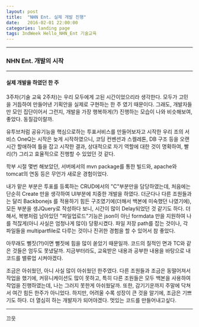 ```yaml
---
layout: post
title:  "NHN Ent. 실제 개발 진행"
date:   2016-02-01 22:00:00
categories: landing page
tags: 3ndWeek Hello_NHN_Ent 기술교육
---
```

<html>
<head>

</head>
<body>
<hr/>
<h3>NHN Ent. 개발의 시작</h3>
<hr/>
<div>
<h4>실제 개발을 하였던 한 주</h4>
  3주차(기술 교육 2주차)는 우리 모두에게 고된 시간이었으리라 생각한다. 모두가 고민을 거듭하여 만들어낸 기획안을 실제로 구현하는 한 주 였기 때문이다. 그래도, 개발자들만 모인 집단이어서 그런지, 개발을 가장 행복하게(?) 진행하는 모습이 나와 비슷해보여, 좋았다. 동질감이랄까.
<br/>
<p/>
유투브처럼 공유기능을 핵심으로하는 투표서비스를 만들어보자고 시작한 우리 조의 서비스 OneQ는 시작은 늦게 시작하였으니, 코딩 컨벤션과 스켈레톤, DB 구조 등을 오랜시간 할애하여 틀을 잡고 시작한 결과, 상대적으로 자기 역할에 대한 것이 명확하여, 빨리(?) 그리고 효율적으로 진행할 수 있었던 것 같다.
<p/>
학부 시절 몇번 해보았던, 서버에서의 mvn package를 통한 빌드와, apache와 tomcat의 연동 등은 무언가 새로운 경험이었다.
<p/>
내가 맡은 부분은 투표를 등록하는 CRUD에서의 "C"부분만을 담당하였는데, 처음에는 단순히 Create 만을 생각하여 UI부분에 치중한 개발을 하였다. 더군다나 다른 조원들과는 달리 Backbonejs 를 적용하기 힘든 구조였기에(더해서 백본에 미숙했던 나였기에), 모든 부분을 생JQuery로 작성하다 보니, 시간이 많이 Delay되었던 것 같기도 하다. 더해서, 복병처럼 남아있던 "파일업로드"기능은 json이 아닌 formdata 만을 지원하여 나를 적잖게(아니 사실은 엄청나게 많이) 당황시켰다. 파일 저장 path를 잡는 것이나, 각 파일들을 multipartfile로 다루는 것이나 진귀한 경험을 할 수 있어서 참 좋았다.
<p/>
아무래도 뻘짓(?!)이면 뻘짓에 힘을 많이 쏟았기 때문일까. 코드의 질적인 면과 TC와 같은 것들은 엄두도 못냈달까. 지금부터라도, 교육받은 내용과 공부한 내용을 바탕으로 내 코드를 밸류업 시켜야겠다.
<p/>
조금은 아쉬웠던, 아니 사실 많이 아쉬웠던 한주였다. 다른 조원들과 조금은 동떨어져서 작업을 했기에, 커뮤니케이션도 많이 못하고, 특히 다른 조원들은 모두 백본을 사용하여 작업을 진행하였는데, 나는 그러지 못한게 아쉬웠달까. 또한, 감기기운까지 주말에 닥쳐서 여간 힘든 한주가 아니었다. 하지만, 어려울 수록 성장이 큰 것을 알기에, 조금은 기쁘기도 하다. 더 열심히 하는 개발자가 되어야겠다. 멋있는 코드를 만들어내고싶다.

<hr/>

끄읏
</div>


</body>
</html>